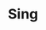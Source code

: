 ---
pid: MX178
title: Sing
location_transcription: beach
zipcode: '19139'
outside_phl: 
neighborhood: Walnut Hill
age: '7'
age_range: 6-13
instagram: 
image_file_name: MX_178.jpg
proposal_transcription: I love singing because I what to be a super star.
topic: Unknown,Youth
topic_summary: 0, 0
type: Other No Form
keywords_other: singing
credit: I'qraa Wilson
image_labels: 
twitter: 
facebook: 
permalink: "/monuments/mx178/"
layout: item-page
---